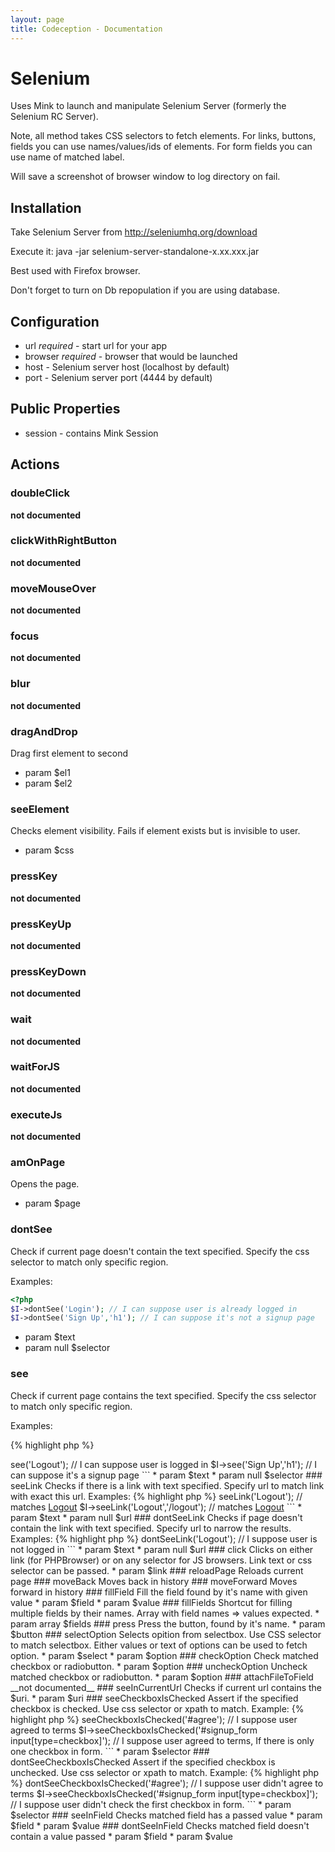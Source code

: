 ```yaml
---
layout: page
title: Codeception - Documentation
---
```


# Selenium

Uses Mink to launch and manipulate Selenium Server (formerly the Selenium RC Server).

Note, all method takes CSS selectors to fetch elements.
For links, buttons, fields you can use names/values/ids of elements.
For form fields you can use name of matched label.

Will save a screenshot of browser window to log directory on fail.

## Installation

Take Selenium Server from http://seleniumhq.org/download

Execute it: java -jar selenium-server-standalone-x.xx.xxx.jar

Best used with Firefox browser.

Don't forget to turn on Db repopulation if you are using database.

## Configuration

* url *required* - start url for your app
* browser *required* - browser that would be launched
* host  - Selenium server host (localhost by default)
* port - Selenium server port (4444 by default)

## Public Properties

* session - contains Mink Session

## Actions


### doubleClick

__not documented__

### clickWithRightButton

__not documented__

### moveMouseOver

__not documented__

### focus

__not documented__

### blur

__not documented__

### dragAndDrop


Drag first element to second

 * param $el1
 * param $el2

### seeElement


Checks element visibility.
Fails if element exists but is invisible to user.

 * param $css

### pressKey

__not documented__

### pressKeyUp

__not documented__

### pressKeyDown

__not documented__

### wait

__not documented__

### waitForJS

__not documented__

### executeJs

__not documented__

### amOnPage


Opens the page.

 * param $page

### dontSee


Check if current page doesn't contain the text specified.
Specify the css selector to match only specific region.

Examples:

```php
<?php
$I->dontSee('Login'); // I can suppose user is already logged in
$I->dontSee('Sign Up','h1'); // I can suppose it's not a signup page

```

 * param $text
 * param null $selector

### see


Check if current page contains the text specified.
Specify the css selector to match only specific region.

Examples:

{% highlight php %}

<?php
$I->see('Logout'); // I can suppose user is logged in
$I->see('Sign Up','h1'); // I can suppose it's a signup page

```

 * param $text
 * param null $selector

### seeLink


Checks if there is a link with text specified.
Specify url to match link with exact this url.

Examples:

{% highlight php %}

<?php
$I->seeLink('Logout'); // matches <a href="#">Logout</a>
$I->seeLink('Logout','/logout'); // matches <a href="/logout">Logout</a>

```

 * param $text
 * param null $url

### dontSeeLink


Checks if page doesn't contain the link with text specified.
Specify url to narrow the results.

Examples:

{% highlight php %}

<?php
$I->dontSeeLink('Logout'); // I suppose user is not logged in

```

 * param $text
 * param null $url

### click


Clicks on either link (for PHPBrowser) or on any selector for JS browsers.
Link text or css selector can be passed.

 * param $link

### reloadPage


Reloads current page

### moveBack


Moves back in history

### moveForward


Moves forward in history

### fillField


Fill the field found by it's name with given value

 * param $field
 * param $value

### fillFields


Shortcut for filling multiple fields by their names.
Array with field names => values expected.


 * param array $fields

### press


Press the button, found by it's name.

 * param $button

### selectOption


Selects opition from selectbox.
Use CSS selector to match selectbox.
Either values or text of options can be used to fetch option.

 * param $select
 * param $option

### checkOption


Check matched checkbox or radiobutton.
 * param $option

### uncheckOption


Uncheck matched checkbox or radiobutton.
 * param $option

### attachFileToField

__not documented__

### seeInCurrentUrl


Checks if current url contains the $uri.
 * param $uri

### seeCheckboxIsChecked


Assert if the specified checkbox is checked.
Use css selector or xpath to match.

Example:

{% highlight php %}

<?php
$I->seeCheckboxIsChecked('#agree'); // I suppose user agreed to terms
$I->seeCheckboxIsChecked('#signup_form input[type=checkbox]'); // I suppose user agreed to terms, If there is only one checkbox in form.

```

 * param $selector

### dontSeeCheckboxIsChecked


Assert if the specified checkbox is unchecked.
Use css selector or xpath to match.

Example:

{% highlight php %}

<?php
$I->dontSeeCheckboxIsChecked('#agree'); // I suppose user didn't agree to terms
$I->seeCheckboxIsChecked('#signup_form input[type=checkbox]'); // I suppose user didn't check the first checkbox in form.

```

 * param $selector

### seeInField


Checks matched field has a passed value

 * param $field
 * param $value

### dontSeeInField


Checks matched field doesn't contain a value passed

 * param $field
 * param $value
